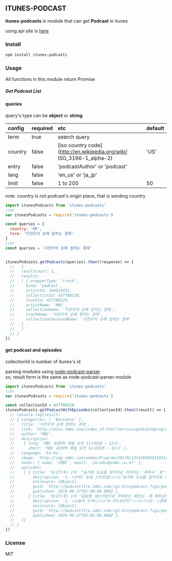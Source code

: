 ## ITUNES-PODCAST

**itunes-podcasts** is module that can get **Podcast** in itunes  

using api site is [here](https://affiliate.itunes.apple.com/resources/documentation/itunes-store-web-service-search-api/)

### Install

```bash
npm install itunes-podcasts
```

### Usage


All functions in this module return Promise

##### Get Podcast List

#### queries  

query's type can be **object** or **string**

| config    | required  | etc     | default |
|:----------|:----------|:--------|:-------|
| term      | true     | search query |  |
| country | false     | [iso country code](http://en.wikipedia.org/wiki/ ISO_3166-1_alpha-2) | 'US' |
| entry | false     | 'podcastAuthor' or 'podcast' |  |
| lang | false     | 'en_us' or 'ja_jp' |  |
| limit | false | 1 to 200 | 50 |


note. country is not podcast's origin place, that is sending country

```js
import itunesPodcasts from 'itunes-podcasts'
//or
var itunesPodcasts = require('itunes-podcasts')

const queries = {
  country: 'KR',
  term: '이진우의 손에 잡히는 경제'
}
//or
const queries = '이진우의 손에 잡히는 경제'


itunesPodcasts.getPodcasts(queries).then((response) => {
  //   {
  //   resultCount: 1,
  //   results:
  //   [ { wrapperType: 'track',
  //     kind: 'podcast',
  //     artistId: 384922652,
  //     collectionId: 437788220,
  //     trackId: 437788220,
  //     artistName: 'MBC',
  //     collectionName: '이진우의 손에 잡히는 경제',
  //     trackName: '이진우의 손에 잡히는 경제',
  //     collectionCensoredName: '이진우의 손에 잡히는 경제'
  //   }
  //   ]
  // }
})
```

#### get podcast and episodes  

collectionId is number of itunes's id  

parsing modules using [node-podcast-parser](https://www.npmjs.com/package/node-podcast-parser)  
so, result form is the same as node-podcast-parser module

```js
import itunesPodcasts from 'itunes-podcasts'
//or
var itunesPodcasts = require('itunes-podcasts')

const collectionId = 437788220
itunesPodcasts.getPodcastWithEpisodes(collectionId).then((result) => {
  // console.log(result)
  // { categories: [ 'Business' ],
  //   title: '이진우의 손에 잡히는 경제',
  //   link: 'http://mini.imbc.com/index_v3.html?service=podcast&program=1000671100000100000',
  //   author: 'MBC',
  //   description:
  //    { long: 'MBC 표준FM 매일 오전 11시10분 ~ 12시',
  //      short: 'MBC 표준FM 매일 오전 11시10분 ~ 12시' },
  //   language: 'ko-ko',
  //   image: 'http://img.imbc.com/adams/Program/20176/131428386515631292.jpg',
  //   owner: { name: 'iMBC', email: 'imradio@imbc.co.kr' },
  //   episodes:
  //    [ { title: '9/27(목) 2부  "농가와 도심을 일자리로 이어주는 ‘푸마시’ 등"',
  //        description: '5. <주목! 농업 스타트업>\r\n"농가와 도심을 일자리로 이어주는 ‘푸마시’ 등" \r\n- 슈미트 조가연 팀장',
  //        enclosure: [Object],
  //        guid: 'http://podcastfile.imbc.com/cgi-bin/podcast.fcgi/podcast/economy/ECONOMY_20180927_2.mp3',
  //        published: 2018-09-27T02:40:00.000Z },
  //      { title: '9/27(목) 1부 "글로벌 생산거점으로 주목받는 베트남. 왜 베트남인가?"',
  //        description: '1. <오늘의 숫자>\r\n"0.75%포인트"\r\n\r\n2. <경제 뉴스 따라잡기>\r\n-이데일리 성문재 기자\r\n\r\n3. <친절한 경제>\r\n"오피스텔은 장기수선충당금을 안걷어도 되나요?"\r\n\r\n4. <이슈 인터뷰>\r\n"글로벌 생산거점으로 주목받는 베트남. 왜 베트남인가?" \r\n- 한국무역협회 김인산 베트남 호치민 지부장',
  //        enclosure: [Object],
  //        guid: 'http://podcastfile.imbc.com/cgi-bin/podcast.fcgi/podcast/economy/ECONOMY_20180927_1.mp3',
  //        published: 2018-09-27T02:05:00.000Z },
  //   ]}
  // }
})

```

### License

MIT
